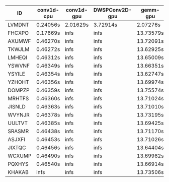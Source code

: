 |ID|conv1d-cpu|conv1d-gpu|DWSPConv2D-gpu|gemm-gpu|avg|
|-|-|-|-|-|-|
|LVMDNT|0.24056s|2.01629s|3.72914s|2.07276s|2.01469s|
|FHCXPO|0.17669s|infs|infs|13.73579s|infs|
|AXUMWF|0.46270s|infs|infs|13.72091s|infs|
|TKWJLM|0.46272s|infs|infs|13.62925s|infs|
|LMHEQI|0.46312s|infs|infs|13.65009s|infs|
|YSWVNF|0.46349s|infs|infs|13.66351s|infs|
|YSYILE|0.46354s|infs|infs|13.62747s|infs|
|YZHOHT|0.46356s|infs|infs|13.69974s|infs|
|DOMPZP|0.46359s|infs|infs|13.75574s|infs|
|MRHTFS|0.46360s|infs|infs|13.71024s|infs|
|JISNLD|0.46363s|infs|infs|13.71010s|infs|
|WVYNJR|0.46378s|infs|infs|13.73195s|infs|
|UULTVT|0.46385s|infs|infs|13.69425s|infs|
|SRASMR|0.46438s|infs|infs|13.71170s|infs|
|ASJXFI|0.46453s|infs|infs|13.71026s|infs|
|JIXTQC|0.46456s|infs|infs|13.64404s|infs|
|WCXUMP|0.46490s|infs|infs|13.69982s|infs|
|PQXHYS|0.46540s|infs|infs|13.66914s|infs|
|KHAKAB|infs|infs|infs|13.73506s|infs|
